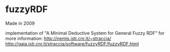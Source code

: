 fuzzyRDF
========

Made in 2009 

implementation of 
"A Minimal Deductive System for General Fuzzy RDF" 
for more information:
http://nemis.isti.cnr.it/~straccia/
http://gaia.isti.cnr.it/straccia/software/fuzzyRDF/fuzzyRDF.html
